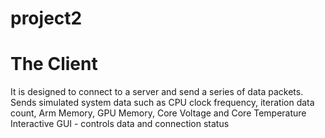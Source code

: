 # project2
 
# The Client

 It is designed to connect to a server and send a series of data packets.
 Sends simulated system data such as
CPU clock frequency, iteration data count, Arm Memory, GPU Memory, Core Voltage and Core Temperature
Interactive GUI - controls data and connection status
